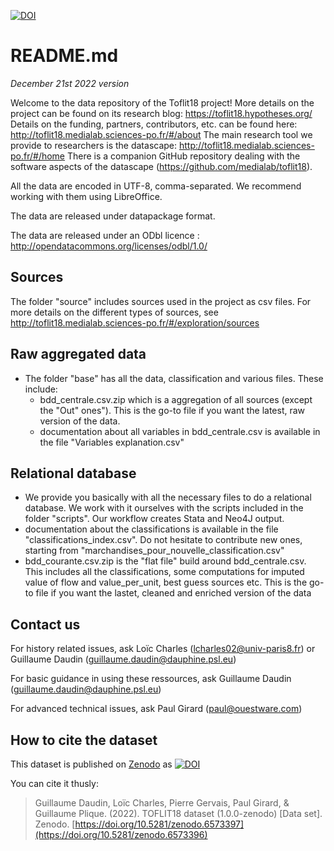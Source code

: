 [![DOI](https://zenodo.org/badge/DOI/10.5281/zenodo.6573396.svg)](https://doi.org/10.5281/zenodo.6573396)

# README.md

*December 21st 2022 version*

Welcome to the data repository of the Toflit18 project!
More details on the project can be found on its research blog: https://toflit18.hypotheses.org/
Details on the funding, partners, contributors, etc. can be found here: http://toflit18.medialab.sciences-po.fr/#/about
The main research tool we provide to researchers is the datascape: http://toflit18.medialab.sciences-po.fr/#/home
There is a companion GitHub repository dealing with the software aspects of the datascape (https://github.com/medialab/toflit18).

All the data are encoded in UTF-8, comma-separated. We recommend working with them using LibreOffice.

The data are released under datapackage format.

The data are released under an ODbl licence : http://opendatacommons.org/licenses/odbl/1.0/

## Sources
The folder "source" includes sources used in the project as csv files. For more details on the different types of sources, see http://toflit18.medialab.sciences-po.fr/#/exploration/sources

## Raw aggregated data
- The folder "base" has all the data, classification and various files. These include:
	- bdd_centrale.csv.zip which is a aggregation of all sources (except the "Out" ones"). This is the go-to file if you want the latest, raw version of the data.
	- documentation about all variables in bdd_centrale.csv is available in the file "Variables explanation.csv"

## Relational database
- We provide you basically with all the necessary files to do a relational database. We work with it ourselves with the scripts included in the folder "scripts". Our workflow creates Stata and Neo4J output.
- documentation about the classifications is available in the file "classifications_index.csv". Do not hesitate to contribute new ones, starting from "marchandises_pour_nouvelle_classification.csv"
- bdd_courante.csv.zip is the "flat file" build around bdd_centrale.csv. This includes all the classifications, some computations for imputed value of flow and value_per_unit, best guess sources etc. This is the go-to file if you want the lastet, cleaned and enriched version of the data

## Contact us
For history related issues, ask Loïc Charles (lcharles02@univ-paris8.fr) or Guillaume Daudin (guillaume.daudin@dauphine.psl.eu)

For basic guidance in using these ressources, ask Guillaume Daudin (guillaume.daudin@dauphine.psl.eu)

For advanced technical issues, ask Paul Girard (paul@ouestware.com)

## How to cite the dataset

This dataset is published on [Zenodo](https://zenodo.org/) as [![DOI](https://zenodo.org/badge/DOI/10.5281/zenodo.6573396.svg)](https://doi.org/10.5281/zenodo.6573396)

You can cite it thusly:

> Guillaume Daudin, Loïc Charles, Pierre Gervais, Paul Girard, & Guillaume Plique. (2022). TOFLIT18 dataset (1.0.0-zenodo) [Data set]. Zenodo. [https://doi.org/10.5281/zenodo.6573397](https://doi.org/10.5281/zenodo.6573396)

